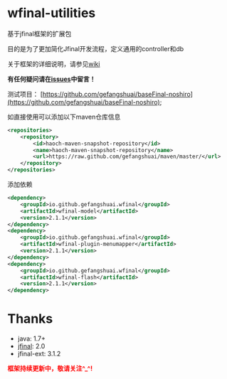 wfinal-utilities
===========

基于jfinal框架的扩展包

目的是为了更加简化Jfinal开发流程，定义通用的controller和db

关于框架的详细说明，请参见[wiki](https://github.com/gefangshuai/wfinal-utilities/wiki)

**有任何疑问请在[issues](https://github.com/gefangshuai/wfinal-utilities/issues)中留言！**

测试项目：
[https://github.com/gefangshuai/baseFinal-noshiro](https://github.com/gefangshuai/baseFinal-noshiro);

如直接使用可以添加以下maven仓库信息
```xml
<repositories>
    <repository>
        <id>haoch-maven-snapshot-repository</id>
        <name>haoch-maven-snapshot-repository</name>
        <url>https://raw.github.com/gefangshuai/maven/master/</url>
    </repository>
</repositories>
```

添加依赖
```xml
<dependency>
    <groupId>io.github.gefangshuai.wfinal</groupId>
    <artifactId>wfinal-model</artifactId>
    <version>2.1.1</version>
</dependency>
<dependency>
    <groupId>io.github.gefangshuai.wfinal</groupId>
    <artifactId>wfinal-plugin-menumapper</artifactId>
    <version>2.1.1</version>
</dependency>
<dependency>
    <groupId>io.github.gefangshuai.wfinal</groupId>
    <artifactId>wfinal-flash</artifactId>
    <version>2.1.1</version>
</dependency>
```

# Thanks
- java: 1.7+
- [jfinal](http://jfinal.com): 2.0
- jfinal-ext: 3.1.2

<strong style="color: red">框架持续更新中，敬请关注^_^!</strong>